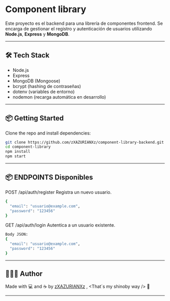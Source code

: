 #  Component library

Este proyecto es el backend para una librería de componentes frontend. Se encarga de gestionar el registro y autenticación de usuarios utilizando **Node.js**, **Express** y **MongoDB**.

---


## 🛠️ Tech Stack

- Node.js
- Express
- MongoDB (Mongoose)
- bcrypt (hashing de contraseñas)
- dotenv (variables de entorno)
- nodemon (recarga automática en desarrollo)



---

## 📦 Getting Started

Clone the repo and install dependencies:

```bash
git clone https://github.com/zXAZURIANXz/component-library-backend.git
cd component-library
npm install
npm start
```
---
## 📦 ENDPOINTS Disponibles

POST /api/auth/register
Registra un nuevo usuario.

```bash
{
  "email": "usuario@example.com",
  "password": "123456"
}
```

GET /api/auth/login
Autentica a un usuario existente.

```bash
Body JSON:
{
  "email": "usuario@example.com",
  "password": "123456"
}
```


---
## 👨🏻‍💻 Author

Made with 💻 and ☕ by [zXAZURIANXz](https://github.com/zXAZURIANXz) , <That´s my shinoby way /> 🍥

---
